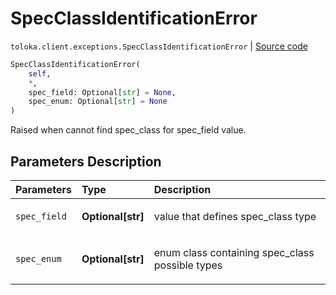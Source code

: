 # SpecClassIdentificationError
`toloka.client.exceptions.SpecClassIdentificationError` | [Source code](https://github.com/Toloka/toloka-kit/blob/v1.0.1/src/client/exceptions.py#L25)

```python
SpecClassIdentificationError(
    self,
    *,
    spec_field: Optional[str] = None,
    spec_enum: Optional[str] = None
)
```

Raised when cannot find spec_сlass for spec_field value.

## Parameters Description

| Parameters | Type | Description |
| :----------| :----| :-----------|
`spec_field`|**Optional\[str\]**|<p>value that defines spec_class type</p>
`spec_enum`|**Optional\[str\]**|<p>enum class containing spec_class possible types</p>

